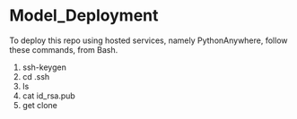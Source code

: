 # Model_Deployment

To deploy this repo using hosted services, namely PythonAnywhere, follow these commands, from Bash. <br>

1. ssh-keygen
2. cd .ssh
3. ls
4. cat id_rsa.pub
5. get clone
